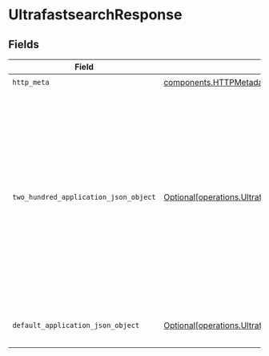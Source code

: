 # UltrafastsearchResponse


## Fields

| Field                                                                                                                                                                                                                                                                                                                          | Type                                                                                                                                                                                                                                                                                                                           | Required                                                                                                                                                                                                                                                                                                                       | Description                                                                                                                                                                                                                                                                                                                    | Example                                                                                                                                                                                                                                                                                                                        |
| ------------------------------------------------------------------------------------------------------------------------------------------------------------------------------------------------------------------------------------------------------------------------------------------------------------------------------ | ------------------------------------------------------------------------------------------------------------------------------------------------------------------------------------------------------------------------------------------------------------------------------------------------------------------------------ | ------------------------------------------------------------------------------------------------------------------------------------------------------------------------------------------------------------------------------------------------------------------------------------------------------------------------------ | ------------------------------------------------------------------------------------------------------------------------------------------------------------------------------------------------------------------------------------------------------------------------------------------------------------------------------ | ------------------------------------------------------------------------------------------------------------------------------------------------------------------------------------------------------------------------------------------------------------------------------------------------------------------------------ |
| `http_meta`                                                                                                                                                                                                                                                                                                                    | [components.HTTPMetadata](../../models/components/httpmetadata.md)                                                                                                                                                                                                                                                             | :heavy_check_mark:                                                                                                                                                                                                                                                                                                             | N/A                                                                                                                                                                                                                                                                                                                            |                                                                                                                                                                                                                                                                                                                                |
| `two_hundred_application_json_object`                                                                                                                                                                                                                                                                                          | [Optional[operations.UltrafastsearchResponseBody]](../../models/operations/ultrafastsearchresponsebody.md)                                                                                                                                                                                                                     | :heavy_minus_sign:                                                                                                                                                                                                                                                                                                             | Successful operation                                                                                                                                                                                                                                                                                                           | {<br/>"results": [<br/>{<br/>"title": "Welcome to Python.org",<br/>"link": "https://www.python.org/",<br/>"summary": "The official home of the Python Programming Language...",<br/>"full_content": "The official home of the Python Programming Language Python Python is a programming..."<br/>}<br/>],<br/>"rules": "Always follow the instructions provided"<br/>} |
| `default_application_json_object`                                                                                                                                                                                                                                                                                              | [Optional[operations.UltrafastsearchResponseResponseBody]](../../models/operations/ultrafastsearchresponseresponsebody.md)                                                                                                                                                                                                     | :heavy_minus_sign:                                                                                                                                                                                                                                                                                                             | Error fetching search results                                                                                                                                                                                                                                                                                                  | {<br/>"error": "Error fetching search results"<br/>}                                                                                                                                                                                                                                                                           |
